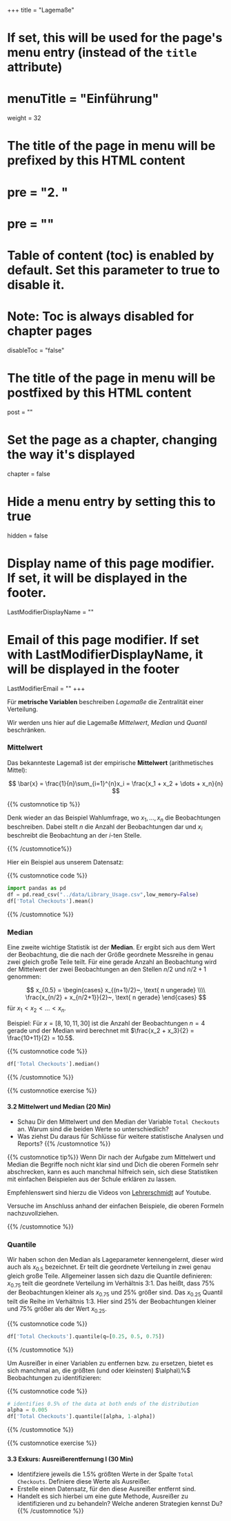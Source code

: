 +++
title = "Lagemaße"
# If set, this will be used for the page's menu entry (instead of the `title` attribute)
# menuTitle = "Einführung"
weight = 32
# The title of the page in menu will be prefixed by this HTML content
# pre = "<b>2. </b>"
# pre = "<i class='fab fa-github'></i>"
# Table of content (toc) is enabled by default. Set this parameter to true to disable it.
# Note: Toc is always disabled for chapter pages
disableToc = "false"

# The title of the page in menu will be postfixed by this HTML content
post = ""
# Set the page as a chapter, changing the way it's displayed
chapter = false
# Hide a menu entry by setting this to true
hidden = false
# Display name of this page modifier. If set, it will be displayed in the footer.
LastModifierDisplayName = ""
# Email of this page modifier. If set with LastModifierDisplayName, it will be displayed in the footer
LastModifierEmail = ""
+++

Für **metrische Variablen** beschreiben *Lagemaße* die Zentralität einer Verteilung. 

Wir werden uns hier auf die Lagemaße *Mittelwert*, *Median* und *Quantil* beschränken. 


### Mittelwert

Das bekannteste Lagemaß ist der empirische **Mittelwert** (arithmetisches Mittel):

$$
\bar{x} = \frac{1}{n}\sum_{i=1}^{n}x_i = \frac{x_1 + x_2 + \dots + x_n}{n}
$$


{{% customnotice tip %}}

Denk wieder an das Beispiel Wahlumfrage, wo $x_1, \dots, x_n$ die Beobachtungen beschreiben. Dabei stellt $n$ die Anzahl der Beobachtungen dar und $x_i$ beschreibt die Beobachtung an der *i*-ten Stelle.

{{% /customnotice%}}

Hier ein Beispiel aus unserem Datensatz:

{{% customnotice code %}}
```python
import pandas as pd
df = pd.read_csv("../data/Library_Usage.csv",low_memory=False)
df['Total Checkouts'].mean()
```
{{% /customnotice %}}

### Median

Eine zweite wichtige Statistik ist der **Median**. Er ergibt sich aus dem Wert der Beobachtung, die die nach der Größe geordnete Messreihe in genau zwei gleich große Teile teilt. Für eine gerade Anzahl an Beobachtung wird der Mittelwert der zwei Beobachtungen an den Stellen $n/2$ und $n/2+1$ genommen:

$$
x_{0.5} =
\begin{cases}
x_{(n+1)/2}~, \text{ n ungerade} \\\\
\frac{x_{n/2} + x_{n/2+1}}{2}~, \text{ n gerade}
\end{cases}
$$
für $x_1 < x_2 < \dots < x_n$.

Beispiel: Für $x=[8, 10, 11, 30]$ ist die Anzahl der Beobachtungen $n=4$ gerade und der Median wird berechnet mit $\frac{x_2 + x_3}{2} = \frac{10+11}{2} = 10.5$.

{{% customnotice code %}}
```python
df['Total Checkouts'].median()
```
{{% /customnotice %}}

{{% customnotice exercise %}}

#### 3.2 Mittelwert und Median (20 Min)

- Schau Dir den Mittelwert und den Median der Variable `Total Checkouts` an. Warum sind die beiden Werte so unterschiedlich?
- Was ziehst Du daraus für Schlüsse für weitere statistische Analysen und Reports?
{{% /customnotice %}}

{{% customnotice tip%}}
Wenn Dir nach der Aufgabe zum Mittelwert und Median die Begriffe noch nicht klar sind und Dich die oberen Formeln sehr abschrecken, kann es auch manchmal hilfreich sein, sich diese Statistiken mit einfachen Beispielen aus der Schule erklären zu lassen. 

Empfehlenswert sind hierzu die Videos von [Lehrerschmidt](https://www.youtube.com/c/lehrerschmidt/featured) auf Youtube.

Versuche im Anschluss anhand der einfachen Beispiele, die oberen Formeln nachzuvollziehen.

{{% /customnotice %}}

### Quantile

Wir haben schon den Median als Lageparameter kennengelernt, dieser wird auch als $x_{0.5}$ bezeichnet. Er teilt die geordnete Verteilung in zwei genau gleich große Teile. Allgemeiner lassen sich dazu die Quantile definieren: $x_{0.75}$ teilt die geordnete Verteilung im Verhältnis 3:1. Das heißt, dass 75% der Beobachtungen kleiner als $x_{0.75}$ und 25% größer sind.
Das $x_{0.25}$ Quantil teilt die Reihe im Verhältnis 1:3. Hier sind 25% der Beobachtungen kleiner und 75% größer als der Wert $x_{0.25}$.

{{% customnotice code %}}
```python
df['Total Checkouts'].quantile(q=[0.25, 0.5, 0.75])
```
{{% /customnotice %}}

Um Ausreißer in einer Variablen zu entfernen bzw. zu ersetzen, bietet es sich manchmal an, die größten (und oder kleinsten) $\alpha\\%$ Beobachtungen zu identifizieren: 

{{% customnotice code %}}
```python
# identifies 0.5% of the data at both ends of the distribution
alpha = 0.005
df['Total Checkouts'].quantile([alpha, 1-alpha])
```
{{% /customnotice %}}

{{% customnotice exercise %}}

#### 3.3 Exkurs: Ausreißerentfernung I (30 Min)

- Identifziere jeweils die 1.5% größten Werte in der Spalte `Total Checkouts`. Definiere diese Werte als Ausreißer. 
- Erstelle einen Datensatz, für den diese Ausreißer entfernt sind.
- Handelt es sich hierbei um eine gute Methode, Ausreißer zu identifizieren und zu behandeln? Welche anderen Strategien kennst Du?
{{% /customnotice %}}








